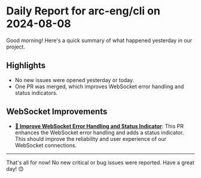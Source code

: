 # Daily Report for arc-eng/cli on 2024-08-08

Good morning! Here's a quick summary of what happened yesterday in our project.

## Highlights
- No new issues were opened yesterday or today.
- One PR was merged, which improves WebSocket error handling and status indicators.

## WebSocket Improvements
- **[🔧 Improve WebSocket Error Handling and Status Indicator](https://github.com/arc-eng/cli/pull/97)**: This PR enhances the WebSocket error handling and adds a status indicator. This should improve the reliability and user experience of our WebSocket connections.

---

That's all for now! No new critical or bug issues were reported. Have a great day! 😊